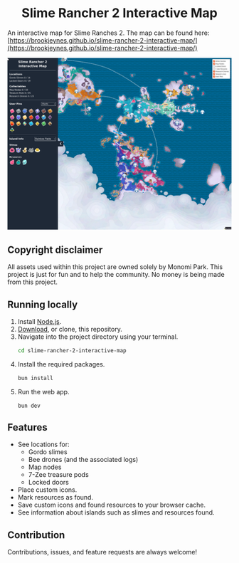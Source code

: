 <div align="center">
    <h1 align = "center">Slime Rancher 2 Interactive Map</h1>
</div>

An interactive map for Slime Ranches 2.
The map can be found here: [https://brookjeynes.github.io/slime-rancher-2-interactive-map/](https://brookjeynes.github.io/slime-rancher-2-interactive-map/)

![Map Example](./map-example.png)

## Copyright disclaimer
All assets used within this project are owned solely by Monomi Park. This project is just for fun and to help the community. No money is being made from this project.

## Running locally
1. Install [Node.js](https://nodejs.org/en/download).
2. [Download](https://github.com/BrookJeynes/slime-rancher-2-interactive-map/archive/refs/heads/main.zip), or clone, this repository.
3. Navigate into the project directory using your terminal.
    ```bash
    cd slime-rancher-2-interactive-map
    ```
4. Install the required packages.
    ```bash
    bun install
    ```
5. Run the web app.
    ```
    bun dev
    ```

## Features
- See locations for:
  - Gordo slimes
  - Bee drones (and the associated logs)
  - Map nodes
  - 7-Zee treasure pods
  - Locked doors
- Place custom icons.
- Mark resources as found.
- Save custom icons and found resources to your browser cache.
- See information about islands such as slimes and resources found.

## Contribution
Contributions, issues, and feature requests are always welcome!

